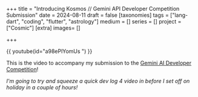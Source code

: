 +++
title = "Introducing Kosmos // Gemini API Developer Competition Submission"
date = 2024-08-11
draft =  false
[taxonomies]
tags = ["lang-dart", "coding", "flutter", "astrology"]
medium = []
series = []
project = ["Cosmic"]
[extra]
images= []

+++

{{ youtube(id="a98ePlYomUs ") }}

This is the video to accompany my submission to the [Gemini AI Developer Competition](https://ai.google.dev/competition)!

_I'm going to try and squeeze a quick dev log 4 video in before I set off on holiday in a couple of hours!_

